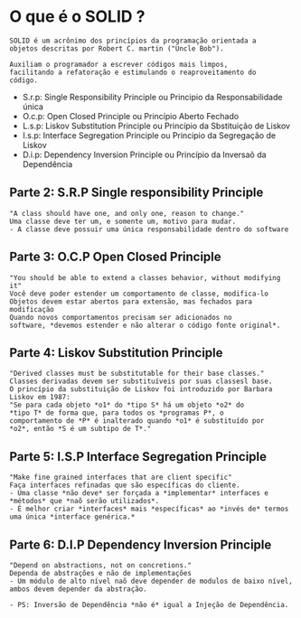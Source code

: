 # O que é o SOLID ?
```
SOLID é um acrônimo dos princípios da programação orientada a
objetos descritas por Robert C. martin ("Uncle Bob").

Auxiliam o programador a escrever códigos mais limpos, 
facilitando a refatoração e estimulando o reaproveitamento do 
código.
```
* S.r.p: Single Responsibility Principle ou Principio da Responsabilidade única
* O.c.p: Open Closed Principle ou Princípio Aberto Fechado
* L.s.p: Liskov Substitution Principle ou Princípio da Sbstituição de Liskov
* I.s.p: Interface Segregation Principle ou Principio da Segregação de Liskov 
* D.i.p: Dependency Inversion Principle ou Princípio da Inversaõ da Dependência

## Parte 2: S.R.P Single responsibility Principle
```
"A class should have one, and only one, reason to change."
Uma classe deve ter um, e somente um, motivo para mudar. 
- A classe deve possuir uma única responsabilidade dentro do software
```
## Parte 3: O.C.P Open Closed Principle
```
"You should be able to extend a classes behavior, without modifying it"
Você deve poder estender um comportamento de classe, modifica-lo 
Objetos devem estar abertos para extensão, mas fechados para modificação
Quando novos comportamentos precisam ser adicionados no 
software, *devemos estender e não alterar o código fonte original*.
```
## Parte 4: Liskov Substitution Principle
```
"Derived classes must be substitutable for their base classes."
Classes derivadas devem ser substituíveis por suas classesl base.
O princípio da substituição de Liskov foi introduzido por Barbara Liskov em 1987: 
"Se para cada objeto *o1* do *tipo S* há um objeto *o2* do 
*tipo T* de forma que, para todos os *programas P*, o 
comportamento de *P* é inalterado quando *o1* é substituído por
*o2*, então *S é um subtipo de T*."
```
## Parte 5: I.S.P Interface Segregation Principle
```
"Make fine grained interfaces that are client specific"
Faça interfaces refinadas que são específicas do cliente.
- Uma classe *não deve* ser forçada a *implementar* interfaces e *métodos* que *naõ serão utilizados*.
- É melhor criar *interfaces* mais *específicas* ao *invés de* termos uma única *interface genérica.*
```

## Parte 6: D.I.P Dependency Inversion Principle
```
"Depend on abstractions, not on concretions."
Dependa de abstrações e não de implementações 
- Um módulo de alto nível naõ deve depender de modulos de baixo nível, ambos devem depender da abstração.

- PS: Inversão de Dependência *não é* igual a Injeção de Dependência.
```




